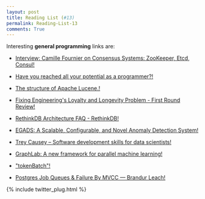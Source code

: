 ```yaml
---
layout: post
title: Reading List (#13)
permalink: Reading-List-13
comments: True
---
```



Interesting **general programming** links are:
    
    
* <a href="http://www.infoq.com/interviews/fournier-consensus?utm_campaign=infoq_content&amp;utm_source=infoq&amp;utm_medium=feed&amp;utm_term=global" target="_blank">Interview: Camille Fournier on Consensus Systems: ZooKeeper, Etcd, Consul!</a>
    
    
* <a href="https://blog.svpino.com/2015/05/24/have-you-reached-all-your-potential-as-a-programmer" target="_blank">Have you reached all your potential as a programmer?!</a>
    
    
* <a href="http://edmundkirwan.com/general/lucene.html" target="_blank">The structure of Apache Lucene.!</a>
    
    
* <a href="http://firstround.com/review/fixing-engineerings-loyalty-and-longevity-problem/" target="_blank">Fixing Engineering's Loyalty and Longevity Problem - First Round Review!</a>
    
    
* <a href="http://rethinkdb.com/docs/architecture/" target="_blank">RethinkDB Architecture FAQ - RethinkDB!</a>
    
    
* <a href="http://yahoolabs.tumblr.com/post/118966433256/egads-a-scalable-configurable-and-novel-anomaly?utm_content=bufferca170&amp;utm_medium=social&amp;utm_source=twitter.com&amp;utm_campaign=buffer" target="_blank">EGADS: A Scalable, Configurable, and Novel Anomaly Detection System!</a>
    
    
* <a href="http://treycausey.com/software_dev_skills.html?utm_content=bufferdb85f&amp;utm_medium=social&amp;utm_source=twitter.com&amp;utm_campaign=buffer" target="_blank">Trey Causey – Software development skills for data scientists!</a>
    
    
* <a href="http://blog.acolyer.org/2015/05/20/graphlab-a-new-framework-for-parallel-machine-learning" target="_blank">GraphLab: A new framework for parallel machine learning!</a>
    
    
* <a href="http://www.dzone.com/articles/efficient-cassandra-write?utm_content=buffer0980c&amp;utm_medium=social&amp;utm_source=twitter.com&amp;utm_campaign=buffer" target="_blank">"tokenBatch"!</a>
    
    
* <a href="https://brandur.org/postgres-queues?utm_content=bufferf5b5b&amp;utm_medium=social&amp;utm_source=twitter.com&amp;utm_campaign=buffer" target="_blank">Postgres Job Queues & Failure By MVCC — Brandur Leach!</a>
    


{% include twitter_plug.html %}